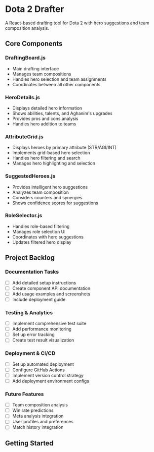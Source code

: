 # Dota 2 Drafter

A React-based drafting tool for Dota 2 with hero suggestions and team composition analysis.

## Core Components

### DraftingBoard.js
- Main drafting interface
- Manages team compositions
- Handles hero selection and team assignments
- Coordinates between all other components

### HeroDetails.js
- Displays detailed hero information
- Shows abilities, talents, and Aghanim's upgrades
- Provides pros and cons analysis
- Handles hero addition to teams

### AttributeGrid.js
- Displays heroes by primary attribute (STR/AGI/INT)
- Implements grid-based hero selection
- Handles hero filtering and search
- Manages hero highlighting and selection

### SuggestedHeroes.js
- Provides intelligent hero suggestions
- Analyzes team composition
- Considers counters and synergies
- Shows confidence scores for suggestions

### RoleSelector.js
- Handles role-based filtering
- Manages role selection UI
- Coordinates with hero suggestions
- Updates filtered hero display

## Project Backlog

### Documentation Tasks
- [ ] Add detailed setup instructions
- [ ] Create component API documentation
- [ ] Add usage examples and screenshots
- [ ] Include deployment guide

### Testing & Analytics
- [ ] Implement comprehensive test suite
- [ ] Add performance monitoring
- [ ] Set up error tracking
- [ ] Create test result visualization

### Deployment & CI/CD
- [ ] Set up automated deployment
- [ ] Configure GitHub Actions
- [ ] Implement version control strategy
- [ ] Add deployment environment configs

### Future Features
- [ ] Team composition analysis
- [ ] Win rate predictions
- [ ] Meta analysis integration
- [ ] User profiles and preferences
- [ ] Match history integration

## Getting Started 